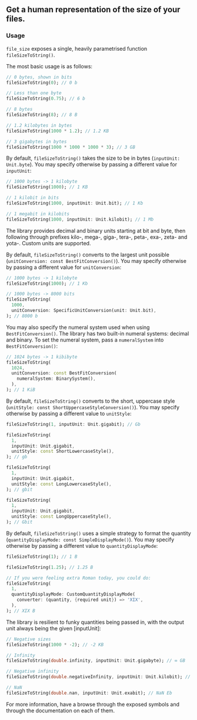 ## Get a human representation of the size of your files.

### Usage

`file_size` exposes a single, heavily parametrised function `fileSizeToString()`.

The most basic usage is as follows:

```dart
// 0 bytes, shown in bits
fileSizeToString(0); // 0 b

// Less than one byte
fileSizeToString(0.75); // 6 b

// 8 bytes
fileSizeToString(8); // 8 B

// 1.2 kilobytes in bytes
fileSizeToString(1000 * 1.2); // 1.2 KB

// 3 gigabytes in bytes
fileSizeToString(1000 * 1000 * 1000 * 3); // 3 GB
```

By default, `fileSizeToString()` takes the size to be in bytes (`inputUnit: Unit.byte`). You may specify otherwise by passing a different value for `inputUnit`:

```dart
// 1000 bytes -> 1 kilobyte
fileSizeToString(1000); // 1 KB

// 1 kilobit in bits
fileSizeToString(1000, inputUnit: Unit.bit); // 1 Kb

// 1 megabit in kilobits
fileSizeToString(1000, inputUnit: Unit.kilobit); // 1 Mb
```

The library provides decimal and binary units starting at bit and byte, then following through prefixes kilo-, mega-, giga-, tera-, peta-, exa-, zeta- and yota-. Custom units are supported.

By default, `fileSizeToString()` converts to the largest unit possible (`unitConversion: const BestFitConversion()`). You may specify otherwise by passing a different value for `unitConversion`:

```dart
// 1000 bytes -> 1 kilobyte
fileSizeToString(1000); // 1 Kb

// 1000 bytes -> 8000 bits
fileSizeToString(
  1000,
  unitConversion: SpecificUnitConversion(unit: Unit.bit),
); // 8000 b
```

You may also specify the numeral system used when using `BestFitConversion()`. The library has two built-in numeral systems: decimal and binary. To set the numeral system, pass a `numeralSystem` into `BestFitConversion()`:

```dart
// 1024 bytes -> 1 kibibyte
fileSizeToString(
  1024,
  unitConversion: const BestFitConversion(
    numeralSystem: BinarySystem(),
  ),
); // 1 KiB
```

By default, `fileSizeToString()` converts to the short, uppercase style (`unitStyle: const ShortUppercaseStyleConversion()`). You may specify otherwise by passing a different value to `unitStyle`:

```dart
fileSizeToString(1, inputUnit: Unit.gigabit); // Gb

fileSizeToString(
  1,
  inputUnit: Unit.gigabit,
  unitStyle: const ShortLowercaseStyle(),
); // gb

fileSizeToString(
  1,
  inputUnit: Unit.gigabit,
  unitStyle: const LongLowercaseStyle(),
); // gbit

fileSizeToString(
  1,
  inputUnit: Unit.gigabit,
  unitStyle: const LongUppercaseStyle(),
); // Gbit
```

By default, `fileSizeToString()` uses a simple strategy to format the quantity (`quantityDisplayMode: const SimpleDisplayMode()`). You may specify otherwise by passing a different value to `quantityDisplayMode`:

```dart
fileSizeToString(1); // 1 B

fileSizeToString(1.25); // 1.25 B

// If you were feeling extra Roman today, you could do:
fileSizeToString(
  1,
  quantityDisplayMode: CustomQuantityDisplayMode(
    converter: (quantity, {required unit}) => 'XIX',
  ),
); // XIX B
```

The library is resilient to funky quantities being passed in, with the output unit always being the given [inputUnit]:

```dart
// Negative sizes
fileSizeToString(1000 * -2); // -2 KB

// Infinity
fileSizeToString(double.infinity, inputUnit: Unit.gigabyte); // ∞ GB

// Negative infinity
fileSizeToString(double.negativeInfinity, inputUnit: Unit.kilobit); // -∞ Kb

// NaN
fileSizeToString(double.nan, inputUnit: Unit.exabit); // NaN Eb
```

For more information, have a browse through the exposed symbols and through the documentation on each of them.
